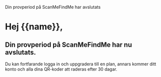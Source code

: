 Din provperiod på ScanMeFindMe har avslutats

<h1>Hej {{name}},</h1>
<h2>Din provperiod på ScanMeFindMe har nu avslutats.</h2>
<p>Du kan fortfarande logga in och uppgradera till en plan, annars kommer ditt konto och alla dina QR-koder att raderas efter 30 dagar.</p>